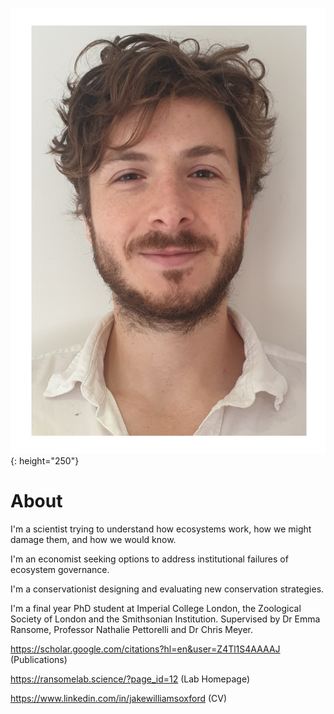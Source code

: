 ![Jake Williams](/assets/image.jpg){: height="250"}

# About
I'm a scientist trying to understand how ecosystems work, how we might damage them, and how we would know.

I'm an economist seeking options to address institutional failures of ecosystem governance. 

I'm a conservationist designing and evaluating new conservation strategies.

I'm a final year PhD student at Imperial College London, the Zoological Society of London and the Smithsonian Institution. Supervised by Dr Emma Ransome, Professor Nathalie Pettorelli and Dr Chris Meyer.

<https://scholar.google.com/citations?hl=en&user=Z4Tl1S4AAAAJ> (Publications)

<https://ransomelab.science/?page_id=12> (Lab Homepage)

<https://www.linkedin.com/in/jakewilliamsoxford> (CV)
